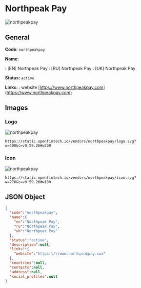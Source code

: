 
# Northpeak Pay 
![northpeakpay](https://static.openfintech.io/vendors/northpeakpay/logo.svg?w=400&c=v0.59.26#w200)  

## General 
 
**Code:** `northpeakpay` 
 
**Name:** 
 
:	[EN] Northpeak Pay 
:	[RU] Northpeak Pay 
:	[UK] Northpeak Pay 
 
**Status:** `active` 
 
**Links:** 
: website [https://www.northpeakpay.com](https://www.northpeakpay.com) 
 

## Images 

### Logo 
 
![northpeakpay](https://static.openfintech.io/vendors/northpeakpay/logo.svg?w=400&c=v0.59.26#w200)  

```
https://static.openfintech.io/vendors/northpeakpay/logo.svg?w=400&c=v0.59.26#w200
```  

### Icon 
 
![northpeakpay](https://static.openfintech.io/vendors/northpeakpay/icon.svg?w=278&c=v0.59.26#w100)  

```
https://static.openfintech.io/vendors/northpeakpay/icon.svg?w=278&c=v0.59.26#w100
```  

## JSON Object 

```json
{
  "code":"northpeakpay",
  "name":{
    "en":"Northpeak Pay",
    "ru":"Northpeak Pay",
    "uk":"Northpeak Pay"
  },
  "status":"active",
  "description":null,
  "links":{
    "website":"https:\/\/www.northpeakpay.com"
  },
  "countries":null,
  "contacts":null,
  "address":null,
  "social_profiles":null
}
```  
